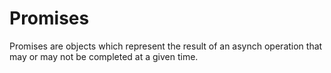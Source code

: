 Promises
========
Promises are objects which represent the result of an asynch operation that may or may not be completed at a given time.
